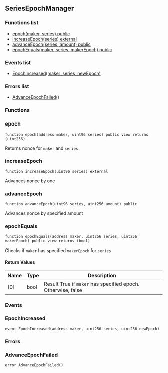 
## SeriesEpochManager

### Functions list
- [epoch(maker, series) public](#epoch)
- [increaseEpoch(series) external](#increaseepoch)
- [advanceEpoch(series, amount) public](#advanceepoch)
- [epochEquals(maker, series, makerEpoch) public](#epochequals)

### Events list
- [EpochIncreased(maker, series, newEpoch) ](#epochincreased)

### Errors list
- [AdvanceEpochFailed() ](#advanceepochfailed)

### Functions
### epoch

```solidity
function epoch(address maker, uint96 series) public view returns (uint256)
```
Returns nonce for `maker` and `series`

### increaseEpoch

```solidity
function increaseEpoch(uint96 series) external
```
Advances nonce by one

### advanceEpoch

```solidity
function advanceEpoch(uint96 series, uint256 amount) public
```
Advances nonce by specified amount

### epochEquals

```solidity
function epochEquals(address maker, uint256 series, uint256 makerEpoch) public view returns (bool)
```
Checks if `maker` has specified `makerEpoch` for `series`

#### Return Values

| Name | Type | Description |
| ---- | ---- | ----------- |
[0] | bool | Result True if `maker` has specified epoch. Otherwise, false |

### Events
### EpochIncreased

```solidity
event EpochIncreased(address maker, uint256 series, uint256 newEpoch)
```

### Errors
### AdvanceEpochFailed

```solidity
error AdvanceEpochFailed()
```

